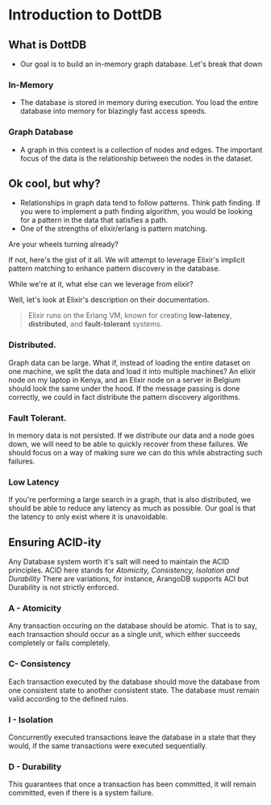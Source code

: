 # Introduction to DottDB

## What is DottDB
- Our goal is to build an in-memory graph database. Let's break that down

### In-Memory
- The database is stored in memory during execution. You load the entire database into memory for blazingly fast access speeds. 

### Graph Database
- A graph in this context is a collection of nodes and edges. The important focus of the data is the relationship between the nodes in the dataset. 


## Ok cool, but why?
-  Relationships in graph data tend to follow patterns. Think path finding. If you were to implement a path finding algorithm, you would be looking for a pattern in the data that satisfies a path. 
- One of the strengths of elixir/erlang is pattern matching. 

Are your wheels turning already? 

If not, here's the gist of it all. We will attempt to leverage Elixir's implicit pattern matching to enhance pattern discovery in the database. 

While we're at it, what else can we leverage from elixir?

Well, let's look at Elixir's description on their documentation.

> Elixir runs on the Erlang VM, known for creating **low-latency**, **distributed**, and **fault-tolerant** systems.

### Distributed. 
Graph data can be large. What if, instead of loading the entire dataset on one machine, we split the data and load it into multiple machines? An elixir node on my laptop in Kenya, and an Elixir node on a server in Belgium should look the same under the hood. If the message passing is done correctly, we could in fact distribute the pattern discovery algorithms. 

### Fault Tolerant. 
In memory data is not persisted. If we distribute our data and a node goes down, we will need to be able to quickly recover from these failures. We should focus on a way of making sure we can do this while abstracting such failures. 

### Low Latency
If you're performing a large search in a graph, that is also distributed, we should be able to reduce any latency as much as possible. Our goal is that the latency to only exist where it is unavoidable.


## Ensuring ACID-ity
Any Database system worth it's salt will need to maintain the ACID principles. ACID here stands for *Atomicity, Consistency, Isolation and Durability* There are variations, for instance, ArangoDB supports ACI but Durability is not strictly enforced.

### A - Atomicity
Any transaction occuring on the database should be atomic. That is to say, each transaction should occur as a single unit, which either succeeds completely or fails completely. 

### C- Consistency
Each transaction executed by the database should move the database from one consistent state to another consistent state. The database must remain valid according to the defined rules. 

### I - Isolation
Concurrently executed transactions leave the database in a state that they would, if the same transactions were executed sequentially. 

### D - Durability
This guarantees that once a transaction has been committed, it will remain committed, even if there is a system failure. 
